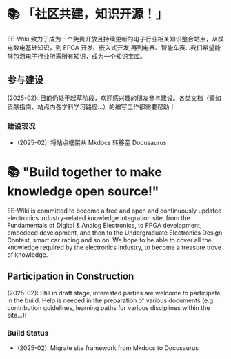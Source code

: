 # 📚 「社区共建，知识开源！」

EE-Wiki 致力于成为一个免费开放且持续更新的电子行业相关知识整合站点，从模电数电基础知识，到 FPGA 开发、嵌入式开发,再到电赛、智能车赛…我们希望能够包涵电子行业所需所有知识，成为一个知识宝库。

## 参与建设

(2025-02): 目前仍处于起草阶段，欢迎感兴趣的朋友参与建设。各类文档（譬如贡献指南、站点内各学科学习路径…）的编写工作都需要帮助！

### 建设现况

- (2025-02): 将站点框架从 Mkdocs 转移至 Docusaurus

# 📚 "Build together to make knowledge open source!"

EE-Wiki is committed to become a free and open and continuously updated electronics industry-related knowledge integration site, from the Fundamentals of Digital & Analog Electronics, 
to FPGA development, embedded development, and then to the Undergraduate Electronics Design Contest, smart car racing and so on. 
We hope to be able to cover all the knowledge required by the electronics industry, to become a treasure trove of knowledge.

## Participation in Construction

(2025-02): Still in draft stage, interested parties are welcome to participate in the build. Help is needed in the preparation of various documents (e.g. contribution guidelines, learning paths for various disciplines within the site…)!

### Build Status

- (2025-02): Migrate site framework from Mkdocs to Docusaurus
